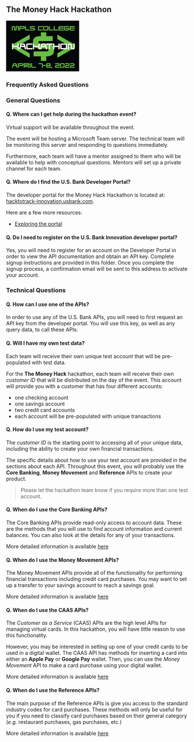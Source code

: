 ## The Money Hack Hackathon
![Money Hack](./img/MoneyHack.png)
### Frequently Asked Questions

### General Questions
#### Q. Where can I get help during the hackathon event?
Virtual support will be available throughout the event.

The event will be hosting a Microsoft Team server. The technical team will be monitoring this server and responding to questions immediately.

Furthermore, each team will have a mentor assigned to them who will be available to help with conceptual questions. Mentors will set up a private channel for each team.

#### Q. Where do I find the U.S. Bank Developer Portal?
The developer portal for the Money Hack Hackathon is located at:<br> [hacktotrack-innovation.usbank.com](https://hacktotrack-innovation.usbank.com/).

Here are a few more resources:
- [Exploring the portal](../portal/explore.md)

#### Q. Do I need to register on the U.S. Bank Innovation developer portal?
Yes, you will need to register for an account on the Developer Portal in order to view the API documentation and obtain an API key. Complete signup instructions are provided in this folder. Once you complete the signup process, a confirmation email will be sent to this address to activate your account.


### Technical Questions

#### Q. How can I use one of the APIs?
In order to use any of the U.S. Bank APIs, you will need to first request an API key from the developer portal. You will use this key, as well as any query data, to call these APIs.

#### Q. Will I have my own test data?
Each team will receive their own unique test account that will be pre-populated with test data.

For the **The Money Hack** hackathon, each team will receive their own *customer ID* that will be distributed on the day of the event. This account will provide you with a customer that has four different accounts:
- one checking account
- one savings account
- two credit card accounts
- each account will be pre-populated with unique transactions

#### Q. How do I use my test account?
The *customer ID* is the starting point to accessing all of your unique data, including the ability to create your own financial transactions.

The specific details about how to use your test account are provided in the sections about each API. Throughout this event, you will probably use the **Core Banking**, **Money Movement** and **Reference** APIs to create your product.

> Please let the hackathon team know if you require more than one test account.

#### Q. When do I use the Core Banking APIs?
The Core Banking APIs provide read-only access to account data. These are the methods that you will use to find account information and current balances. You can also look at the details for any of your transactions.

More detailed information is available [here](../APIs/core.md)

#### Q. When do I use the Money Movement APIs?
The Money Movement APIs provide all of the functionality for performing financial transactions including credit card purchases. You may want to set up a transfer to your savings account to reach a savings goal.

More detailed information is available [here](../APIs/money.md)

#### Q. When do I use the CAAS APIs?
The *Customer as a Service* (CAAS) APIs are the high level APIs for managing virtual cards. In this hackathon, you will have little reason to use this functionality.

However, you may be interested in setting up one of your credit cards to be used in a digital wallet. The CAAS API has methods for inserting a card into either an **Apple Pay** or **Google Pay** wallet. Then, you can use the *Money Movement* API to make a card purchase using your digital wallet.

More detailed information is available [here](../APIs/caas.md)

#### Q. When do I use the Reference APIs?
The main purpose of the Reference APIs is give you access to the standard industry codes for card purchases. These methods will only be useful for you if you need to classify card purchases based on their general category (*e.g.* restaurant purchases, gas purchases, etc.)

More detailed information is available [here](../APIs/reference.md)
